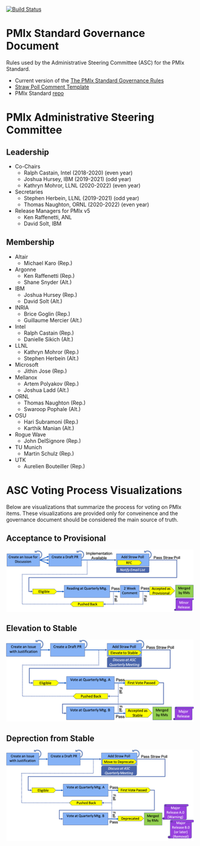 [![Build Status](https://travis-ci.org/pmix/governance.svg?branch=master)](https://travis-ci.org/pmix/governance)

# PMIx Standard Governance Document

Rules used by the Administrative Steering Committee (ASC) for the PMIx Standard.

 * Current version of the [The PMIx Standard Governance Rules](https://pmix.org/wp-content/uploads/2019/08/pmix-governance.pdf)
 * [Straw Poll Comment Template](https://github.com/pmix/governance/blob/master/StrawPollComment.txt)
 * PMIx Standard [repo](https://github.com/pmix/pmix-standard)

# PMIx Administrative Steering Committee

## Leadership

* Co-Chairs
  * Ralph Castain, Intel (2018-2020) (even year)
  * Joshua Hursey, IBM (2019-2021) (odd year)
  * Kathryn Mohror, LLNL (2020-2022) (even year)
* Secretaries
  * Stephen Herbein, LLNL (2019-2021) (odd year)
  * Thomas Naughton, ORNL (2020-2022) (even year)
* Release Managers for PMIx v5
  * Ken Raffenetti, ANL
  * David Solt, IBM

## Membership

* Altair
  * Michael Karo (Rep.)
* Argonne
  * Ken Raffenetti (Rep.)
  * Shane Snyder (Alt.)
* IBM
  * Joshua Hursey (Rep.)
  * David Solt (Alt.)
* INRIA
  * Brice Goglin (Rep.)
  * Guillaume Mercier (Alt.)
* Intel
  * Ralph Castain (Rep.)
  * Danielle Sikich (Alt.)
* LLNL
  * Kathryn Mohror (Rep.)
  * Stephen Herbein (Alt.)
* Microsoft
  * Jithin Jose (Rep.)
* Mellanox
  * Artem Polyakov (Rep.)
  * Joshua Ladd (Alt.)
* ORNL
  * Thomas Naughton (Rep.)
  * Swaroop Pophale (Alt.)
* OSU
  * Hari Subramoni (Rep.)
  * Karthik Manian (Alt.)
* Rogue Wave
  * John DelSignore (Rep.)
* TU Munich
  * Martin Schulz (Rep.)
* UTK
  * Aurelien Bouteiller (Rep.)

# ASC Voting Process Visualizations

Below are visualizations that summarize the process for voting on PMIx items.
These visualizations are provided only for conveinence and the governance
document should be considered the main source of truth.

## Acceptance to Provisional

![accepting-to-provisional](images/accepting-to-provisional.png)

## Elevation to Stable

![elevating-to-stable](images/elevating-to-stable.png)

## Deprection from Stable

![deprecating-from-stable](images/deprecating-from-stable.png)
